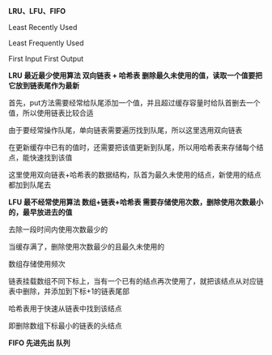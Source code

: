 **LRU、LFU、FIFO**

Least Recently Used

Least Frequently Used

First Input First Output



**LRU 最近最少使用算法     双向链表 + 哈希表      删除最久未使用的值，读取一个值要把它放到链表尾作为最新**

首先，put方法需要经常给队尾添加一个值，并且超过缓存容量时给队首删去一个值，所以使用链表比较合适

由于要经常操作队尾，单向链表需要遍历找到队尾，所以这里选用双向链表

在更新缓存中已有的值时，还需要把该值更新到队尾，所以用哈希表来存储每个结点，能快速找到该值

这里使用双向链表+哈希表的数据结构，队首为最久未使用的结点，新使用的结点都加到队尾去



**LFU 最不经常使用算法     数组+链表+哈希表     需要存储使用次数，删除使用次数最小的，最早放进去的值**

去除一段时间内使用次数最少的

当缓存满了，删除使用次数最少的且最久未使用的



数组存储使用频次

链表挂载数组不同下标上，当有一个已有的结点再次使用了，就把该结点从对应链表中删除，并添加到下标+1的链表尾部

哈希表用于快速从链表中找到该结点

即删除数组下标最小的链表的头结点



**FIFO 先进先出     队列**

